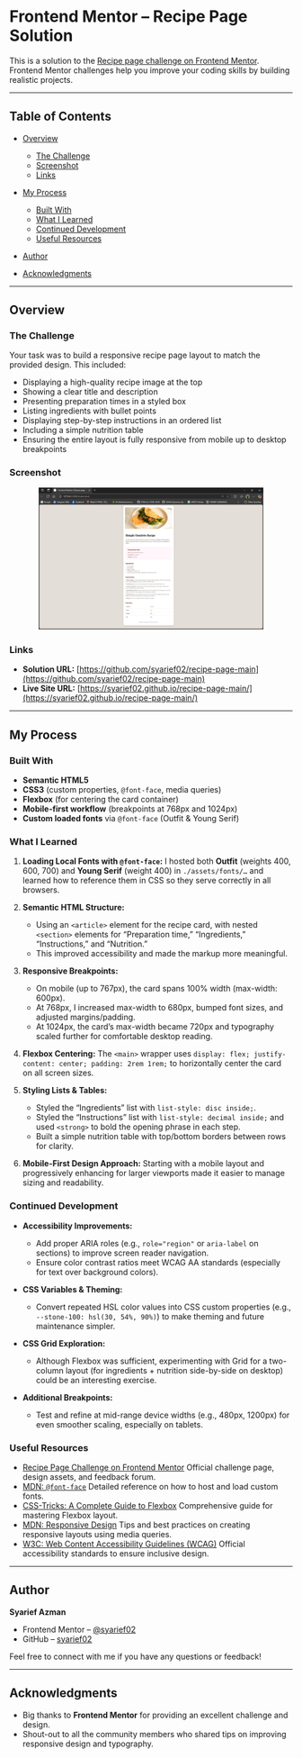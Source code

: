 # Frontend Mentor – Recipe Page Solution

This is a solution to the [Recipe page challenge on Frontend Mentor](https://www.frontendmentor.io/challenges/recipe-page-KiTsR8QQKm). Frontend Mentor challenges help you improve your coding skills by building realistic projects.

---

## Table of Contents

- [Overview](#overview)

  - [The Challenge](#the-challenge)
  - [Screenshot](#screenshot)
  - [Links](#links)

- [My Process](#my-process)

  - [Built With](#built-with)
  - [What I Learned](#what-i-learned)
  - [Continued Development](#continued-development)
  - [Useful Resources](#useful-resources)

- [Author](#author)
- [Acknowledgments](#acknowledgments)

---

## Overview

### The Challenge

Your task was to build a responsive recipe page layout to match the provided design. This included:

- Displaying a high-quality recipe image at the top
- Showing a clear title and description
- Presenting preparation times in a styled box
- Listing ingredients with bullet points
- Displaying step-by-step instructions in an ordered list
- Including a simple nutrition table
- Ensuring the entire layout is fully responsive from mobile up to desktop breakpoints

### Screenshot

<p align="center">
  <img src="./Screenshot 2025-06-06 225153.png" alt="Recipe page – desktop preview" width="400" />
</p>

### Links

- **Solution URL:**
  [https://github.com/syarief02/recipe-page-main](https://github.com/syarief02/recipe-page-main)
- **Live Site URL:**
  [https://syarief02.github.io/recipe-page-main/](https://syarief02.github.io/recipe-page-main/)

---

## My Process

### Built With

- **Semantic HTML5**
- **CSS3** (custom properties, `@font-face`, media queries)
- **Flexbox** (for centering the card container)
- **Mobile-first workflow** (breakpoints at 768px and 1024px)
- **Custom loaded fonts** via `@font-face` (Outfit & Young Serif)

### What I Learned

1. **Loading Local Fonts with `@font-face`:**
   I hosted both **Outfit** (weights 400, 600, 700) and **Young Serif** (weight 400) in `./assets/fonts/…` and learned how to reference them in CSS so they serve correctly in all browsers.

2. **Semantic HTML Structure:**

   - Using an `<article>` element for the recipe card, with nested `<section>` elements for “Preparation time,” “Ingredients,” “Instructions,” and “Nutrition.”
   - This improved accessibility and made the markup more meaningful.

3. **Responsive Breakpoints:**

   - On mobile (up to 767px), the card spans 100% width (max-width: 600px).
   - At 768px, I increased max-width to 680px, bumped font sizes, and adjusted margins/padding.
   - At 1024px, the card’s max-width became 720px and typography scaled further for comfortable desktop reading.

4. **Flexbox Centering:**
   The `<main>` wrapper uses `display: flex; justify-content: center; padding: 2rem 1rem;` to horizontally center the card on all screen sizes.

5. **Styling Lists & Tables:**

   - Styled the “Ingredients” list with `list-style: disc inside;`.
   - Styled the “Instructions” list with `list-style: decimal inside;` and used `<strong>` to bold the opening phrase in each step.
   - Built a simple nutrition table with top/bottom borders between rows for clarity.

6. **Mobile-First Design Approach:**
   Starting with a mobile layout and progressively enhancing for larger viewports made it easier to manage sizing and readability.

### Continued Development

- **Accessibility Improvements:**

  - Add proper ARIA roles (e.g., `role="region"` or `aria-label` on sections) to improve screen reader navigation.
  - Ensure color contrast ratios meet WCAG AA standards (especially for text over background colors).

- **CSS Variables & Theming:**

  - Convert repeated HSL color values into CSS custom properties (e.g., `--stone-100: hsl(30, 54%, 90%)`) to make theming and future maintenance simpler.

- **CSS Grid Exploration:**

  - Although Flexbox was sufficient, experimenting with Grid for a two-column layout (for ingredients + nutrition side-by-side on desktop) could be an interesting exercise.

- **Additional Breakpoints:**

  - Test and refine at mid-range device widths (e.g., 480px, 1200px) for even smoother scaling, especially on tablets.

### Useful Resources

- [Recipe Page Challenge on Frontend Mentor](https://www.frontendmentor.io/challenges/recipe-page-KiTsR8QQKm)
  Official challenge page, design assets, and feedback forum.
- [MDN: `@font-face`](https://developer.mozilla.org/en-US/docs/Web/CSS/@font-face)
  Detailed reference on how to host and load custom fonts.
- [CSS-Tricks: A Complete Guide to Flexbox](https://css-tricks.com/snippets/css/a-guide-to-flexbox/)
  Comprehensive guide for mastering Flexbox layout.
- [MDN: Responsive Design](https://developer.mozilla.org/en-US/docs/Learn/CSS/CSS_layout/Responsive_Design)
  Tips and best practices on creating responsive layouts using media queries.
- [W3C: Web Content Accessibility Guidelines (WCAG)](https://www.w3.org/WAI/standards-guidelines/wcag/)
  Official accessibility standards to ensure inclusive design.

---

## Author

**Syarief Azman**

- Frontend Mentor – [@syarief02](https://www.frontendmentor.io/profile/syarief02)
- GitHub – [syarief02](https://github.com/syarief02)

Feel free to connect with me if you have any questions or feedback!

---

## Acknowledgments

- Big thanks to **Frontend Mentor** for providing an excellent challenge and design.
- Shout-out to all the community members who shared tips on improving responsive design and typography.
